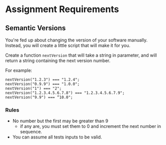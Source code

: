 # Assignment Requirements

## Semantic Versions
You're fed up about changing the version of your software manually. Instead, you will create a little script that will make it for you.  

Create a function `nextVersion` that will take a string in parameter, and will return a string containing the next version number.  

For example:  
```
nextVersion("1.2.3") === "1.2.4";
nextVersion("0.9.9") === "1.0.0";
nextVersion("1") === "2";
nextVersion("1.2.3.4.5.6.7.8") === "1.2.3.4.5.6.7.9";
nextVersion("9.9") === “10.0";
```

### Rules
* No number but the first may be greater than 9
  * if any are, you must set them to 0 and increment the next number in sequence.  
* You can assume all tests inputs to be valid.